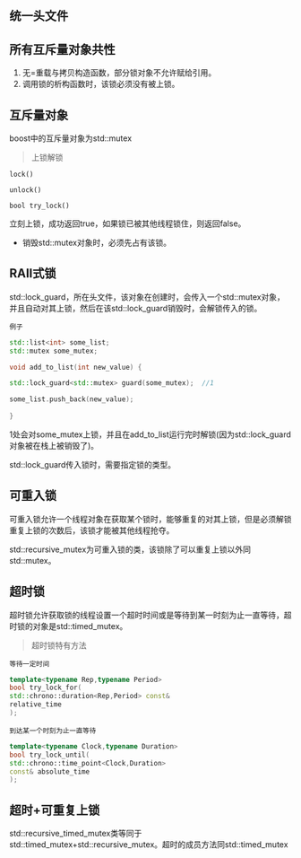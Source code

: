 ## 统一头文件

<mutex>

## 所有互斥量对象共性

1. 无=重载与拷贝构造函数，部分锁对象不允许赋给引用。
2. 调用锁的析构函数时，该锁必须没有被上锁。

## 互斥量对象

boost中的互斥量对象为std::mutex

> 上锁解锁

`lock()`

`unlock()`

`bool try_lock()`

立刻上锁，成功返回true，如果锁已被其他线程锁住，则返回false。

* 销毁std::mutex对象时，必须先占有该锁。

## RAII式锁

std::lock_guard，所在头文件<mutex>，该对象在创建时，会传入一个std::mutex对象，并且自动对其上锁，然后在该std::lock_guard销毁时，会解锁传入的锁。

`例子`
```c++
std::list<int> some_list; 
std::mutex some_mutex; 

void add_to_list(int new_value) {

std::lock_guard<std::mutex> guard(some_mutex);  //1

some_list.push_back(new_value); 
    
}
```

1处会对some_mutex上锁，并且在add_to_list运行完时解锁(因为std::lock_guard对象被在栈上被销毁了)。

std::lock_guard传入锁时，需要指定锁的类型。

## 可重入锁

可重入锁允许一个线程对象在获取某个锁时，能够重复的对其上锁，但是必须解锁重复上锁的次数后，该锁才能被其他线程抢夺。

std::recursive_mutex为可重入锁的类，该锁除了可以重复上锁以外同std::mutex。

## 超时锁

超时锁允许获取锁的线程设置一个超时时间或是等待到某一时刻为止一直等待，超时锁的对象是std::timed_mutex。

> 超时锁特有方法

`等待一定时间`
```c++
template<typename Rep,typename Period> 
bool try_lock_for(
std::chrono::duration<Rep,Period> const& 
relative_time
);
```

`到达某一个时刻为止一直等待`
```c++
template<typename Clock,typename Duration> 
bool try_lock_until( 
std::chrono::time_point<Clock,Duration> 
const& absolute_time
);
```

## 超时+可重复上锁

std::recursive_timed_mutex类等同于std::timed_mutex+std::recursive_mutex。超时的成员方法同std::timed_mutex